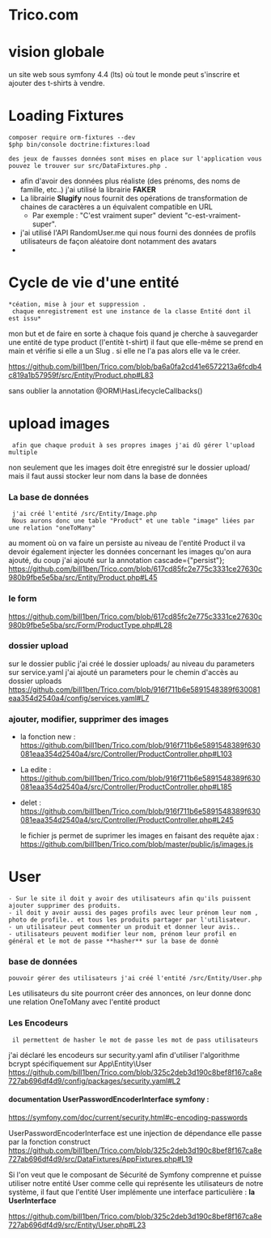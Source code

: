 # Trico.com


vision globale
================
un site web sous symfony 4.4 (lts) où tout le monde peut s'inscrire et ajouter des t-shirts à vendre.


Loading Fixtures
================

    composer require orm-fixtures --dev
    $php bin/console doctrine:fixtures:load
    
    des jeux de fausses données sont mises en place sur l'application vous pouvez le trouver sur src/DataFixtures.php .
    
 
           
* afin d'avoir des données plus réaliste (des prénoms, des noms de famille, etc..) j'ai utilisé la librairie **FAKER** 
* La librairie **Slugify** nous fournit des opérations de transformation de chaines de caractères a un équivalent compatible en URL
  * Par exemple : "C'est vraiment super" devient "c-est-vraiment-super".
* j'ai utilisé l'API RandomUser.me qui nous fourni des données de profils utilisateurs de façon aléatoire dont notamment des avatars
* 

 Cycle de vie d'une entité  
 ==========================
    *céation, mise à jour et suppression .
     chaque enregistrement est une instance de la classe Entité dont il est issu*
  
mon but et de faire en sorte à chaque fois quand je cherche à sauvegarder une entité de type product (l'entitè t-shirt) il faut que elle-même se prend en main et vérifie si elle a un Slug . si elle ne l'a pas alors elle va le créer.

https://github.com/bill1ben/Trico.com/blob/ba6a0fa2cd41e6572213a6fcdb4c819a1b57959f/src/Entity/Product.php#L83

sans oublier la annotation @ORM\HasLifecycleCallbacks()
  
 upload images
 =============
     afin que chaque produit à ses propres images j'ai dû gérer l'upload multiple 
     
  non seulement que les images doit être enregistré sur le dossier upload/ mais il faut aussi stocker leur nom dans la base de données
  
   ### La base de données
  
     j'ai créé l'entité /src/Entity/Image.php 
     Nous aurons donc une table "Product" et une table "image" liées par une relation "oneToMany"

  au moment où on va faire un persiste au niveau de l'entité Product il va devoir également injecter les données concernant les images qu'on aura ajouté,
  du coup j'ai ajouté sur la annotation cascade={"persist"};
  https://github.com/bill1ben/Trico.com/blob/617cd85fc2e775c3331ce27630c980b9fbe5e5ba/src/Entity/Product.php#L45
  
   ### le form
 
  https://github.com/bill1ben/Trico.com/blob/617cd85fc2e775c3331ce27630c980b9fbe5e5ba/src/Form/ProductType.php#L28
    
   ### dossier upload
   
  sur le dossier public j'ai créé le dossier uploads/
  au niveau du parameters sur service.yaml j'ai ajouté un parameters pour le chemin d'accès au dossier uploads 
  https://github.com/bill1ben/Trico.com/blob/916f711b6e5891548389f630081eaa354d2540a4/config/services.yaml#L7
   
   ### ajouter, modifier, supprimer des images
   

* la fonction new : https://github.com/bill1ben/Trico.com/blob/916f711b6e5891548389f630081eaa354d2540a4/src/Controller/ProductController.php#L103
* La edite : https://github.com/bill1ben/Trico.com/blob/916f711b6e5891548389f630081eaa354d2540a4/src/Controller/ProductController.php#L185
* delet : https://github.com/bill1ben/Trico.com/blob/916f711b6e5891548389f630081eaa354d2540a4/src/Controller/ProductController.php#L245
  
  le fichier js permet de suprimer les images en faisant des requête ajax : https://github.com/bill1ben/Trico.com/blob/master/public/js/images.js
  
 User
 ====
    - Sur le site il doit y avoir des utilisateurs afin qu'ils puissent ajouter supprimer des produits.
    - il doit y avoir aussi des pages profils avec leur prénom leur nom , photo de profile.. et tous les produits partager par l'utilisateur.
    - un utilisateur peut commenter un produit et donner leur avis..
    - utilisateurs peuvent modifier leur nom, prénom leur profil en général et le mot de passe **hasher** sur la base de donnè 
 
  ### base de données
    pouvoir gérer des utilisateurs j'ai créé l'entité /src/Entity/User.php 
 
  Les utilisateurs du site pourront créer des annonces, on leur donne donc une relation OneToMany avec l'entité product
  
  ### Les Encodeurs
     il permettent de hasher le mot de passe les mot de pass utilisateurs
  
  
  j'ai déclaré les encodeurs sur security.yaml afin d'utiliser l'algorithme bcrypt spécifiquement sur App\Entity\User
  https://github.com/bill1ben/Trico.com/blob/325c2deb3d190c8bef8f167ca8e727ab696df4d9/config/packages/security.yaml#L2
  
  #### documentation UserPasswordEncoderInterface symfony : 
  https://symfony.com/doc/current/security.html#c-encoding-passwords
  
  UserPasswordEncoderInterface est une injection de dépendance elle passe par la fonction construct 
  https://github.com/bill1ben/Trico.com/blob/325c2deb3d190c8bef8f167ca8e727ab696df4d9/src/DataFixtures/AppFixtures.php#L19
  
  Si l'on veut que le composant de Sécurité de Symfony comprenne et puisse utiliser notre entité User comme celle qui représente     les utilisateurs de notre système, il faut que l'entité User implémente une interface particulière : **la UserInterface**
  
  https://github.com/bill1ben/Trico.com/blob/325c2deb3d190c8bef8f167ca8e727ab696df4d9/src/Entity/User.php#L23
  
  
